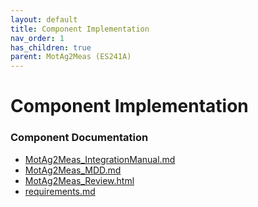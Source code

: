 ```yaml
---
layout: default
title: Component Implementation
nav_order: 1
has_children: true
parent: MotAg2Meas (ES241A)
---
```

# Component Implementation
### Component Documentation

- [MotAg2Meas_IntegrationManual.md](doc/MotAg2Meas_IntegrationManual.md)
- [MotAg2Meas_MDD.md](doc/MotAg2Meas_MDD.md)
- [MotAg2Meas_Review.html](doc/MotAg2Meas_Review.html)
- [requirements.md](doc/requirements.md)


